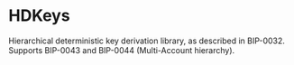 # HDKeys
Hierarchical deterministic key derivation library, as described in BIP-0032. Supports BIP-0043 and BIP-0044 (Multi-Account hierarchy).
